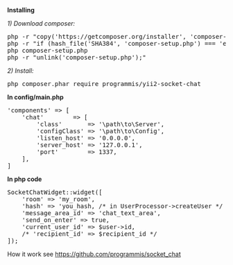 **Installing**

_1) Download composer:_

<pre>
php -r "copy('https://getcomposer.org/installer', 'composer-setup.php');"
php -r "if (hash_file('SHA384', 'composer-setup.php') === 'e115a8dc7871f15d853148a7fbac7da27d6c0030b848d9b3dc09e2a0388afed865e6a3d6b3c0fad45c48e2b5fc1196ae') { echo 'Installer verified'; } else { echo 'Installer corrupt'; unlink('composer-setup.php'); } echo PHP_EOL;"
php composer-setup.php
php -r "unlink('composer-setup.php');"
</pre>

_2) Install:_

<pre>
php composer.phar require programmis/yii2-socket-chat
</pre>

**In config/main.php**

<pre>
'components' => [
    'chat'        => [
        'class'       => '\path\to\Server',
        'configClass' => '\path\to\Config',
        'listen_host' => '0.0.0.0',
        'server_host' => '127.0.0.1',
        'port'        => 1337,
    ],
]
</pre>

**In php code**

<pre>
SocketChatWidget::widget([
    'room' => 'my_room',
    'hash' => 'you_hash, /* in UserProcessor->createUser */
    'message_area_id' => 'chat_text_area',
    'send_on_enter' => true,
    'current_user_id' => $user->id,
    /* 'recipient_id' => $recipient_id */
]);
</pre>

How it work see https://github.com/programmis/socket_chat
